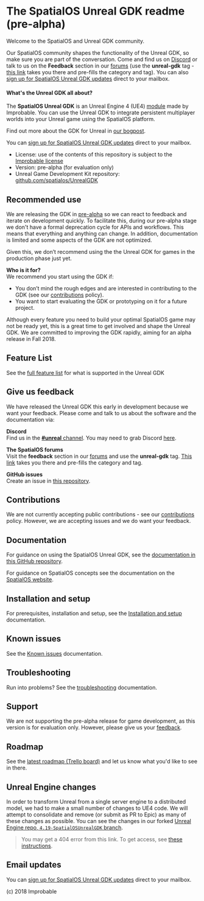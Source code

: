 # The SpatialOS Unreal GDK readme (pre-alpha)

Welcome to the SpatialOS and Unreal GDK community.

Our SpatialOS community shapes the functionality of the Unreal GDK, so make sure you are part of the conversation. Come and find us on [Discord](https://discordapp.com/channels/311273633307951114/339471548647866368) or talk to us on the **Feedback** section in our [forums](https://forums.improbable.io/) (use the **unreal-gdk** tag - [this link](https://forums.improbable.io/new-topic?category=Feedback&tags=unreal-gdk) takes you there and pre-fills the category and tag). You can also [sign up for SpatialOS Unreal GDK updates](http://go.pardot.com/l/169082/2018-06-15/27ld2t) direct to your mailbox.

#### What's the Unreal GDK all about?
The **SpatialOS Unreal GDK** is an Unreal Engine 4 (UE4) [module](https://docs.unrealengine.com/en-us/Programming/UnrealBuildSystem/ModuleFiles) made by Improbable. You can use the Unreal GDK to integrate persistent multiplayer worlds into your Unreal game using the SpatialOS platform.

Find out more about the GDK for Unreal in [our bogpost](https://improbable.io/games/blog/spatialos-unreal-gdk-pre-alpha).

You can [sign up for SpatialOS Unreal GDK updates](http://go.pardot.com/l/169082/2018-06-15/27ld2t) direct to your mailbox.

* License: use of the contents of this repository is subject to the [Improbable license](LICENSE.md)
* Version: pre-alpha (for evaluation only)
* Unreal Game Development Kit repository: [github.com/spatialos/UnrealGDK](https://github.com/spatialos/UnrealGDK)

## Recommended use
We are releasing the GDK in [pre-alpha](https://docs.improbable.io/reference/13.1/shared/release-policy#maturity-stages) so we can react to feedback and iterate on development quickly. To facilitate this, during our pre-alpha stage we don't have a formal deprecation cycle for APIs and workflows. This means that everything and anything can change. In addition, documentation is limited and some aspects of the GDK are not optimized.

Given this, we don’t recommend using the the Unreal GDK for games in the production phase just yet.

**Who is it for?**<br>
We recommend you start using the GDK if:
* You don’t mind the rough edges and are interested in contributing to the GDK (see our [contributions](.github/CONTRIBUTING.md) policy).
* You want to start evaluating the GDK or prototyping on it for a future project.

Although every feature you need to build your optimal SpatialOS game may not be ready yet, this is a great time to get involved and shape the Unreal GDK. We are committed to improving the GDK rapidly, aiming for an alpha release in Fall 2018.

## Feature List
See the [full feature list](docs/features.md) for what is supported in the Unreal GDK
  
## Give us feedback
We have released the Unreal GDK this early in development because we want your feedback. Please come and talk to us about the software and the documentation via:

**Discord**</br>
Find us in the [**#unreal** channel](https://discordapp.com/channels/311273633307951114/339471548647866368). You may need to grab Discord [here](https://discordapp.com/).

**The SpatialOS forums**</br>
Visit the **feedback** section in our [forums](https://forums.improbable.io/) and use the **unreal-gdk** tag. [This link](https://forums.improbable.io/new-topic?category=Feedback&tags=unreal-gdk) takes you there and pre-fills the category and tag.

**GitHub issues**</br>
Create an issue in [this repository](https://github.com/spatialos/UnrealGDK/issues).

## Contributions
We are not currently accepting public contributions - see our [contributions](.github/CONTRIBUTING.md) policy. However, we are accepting issues and we do want your feedback.

## Documentation
For guidance on using the SpatialOS Unreal GDK, see the [documentation in this GitHub repository](docs/readme.md).

For guidance on SpatialOS concepts see the documentation on the [SpatialOS website](https://docs.improbable.io/reference/13.1/shared/concepts/spatialos). <br/>

## Installation and setup
For prerequisites, installation and setup, see the [Installation and setup](docs/setup-and-installing.md) documentation.

## Known issues
See the [Known issues](docs/known-issues.md) documentation.

## Troubleshooting
Run into problems? See the [troubleshooting](docs/content/troubleshooting.md) documentation.

## Support
We are not supporting the pre-alpha release for game development, as this version is for evaluation only. However, please give us your [feedback](#give-us-feedback).

## Roadmap
See the [latest roadmap (Trello board)](https://trello.com/b/7wtbtwmL/unreal-gdk-roadmap) and let us know what you'd like to see in there.

## Unreal Engine changes
In order to transform Unreal from a single server engine to a distributed model, we had to make a small number of changes to UE4 code. We will attempt to consolidate and remove (or submit as PR to Epic) as many of these changes as possible. You can see the changes in our forked [Unreal Engine repo, `4.19-SpatialOSUnrealGDK` branch](https://github.com/improbableio/UnrealEngine/tree/4.19-SpatialOSUnrealGDK).
> You may get a 404 error from this link. To get access, see [these instructions](docs/setup-and-installing.md#unreal-engine-eula). <br/>

## Email updates
You can [sign up for SpatialOS Unreal GDK updates](http://go.pardot.com/l/169082/2018-06-15/27ld2t) direct to your mailbox.

(c) 2018 Improbable
